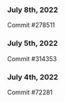 ### July 8th, 2022

Commit #278511

### July 5th, 2022

Commit #314353


### July 4th, 2022

Commit #72281
